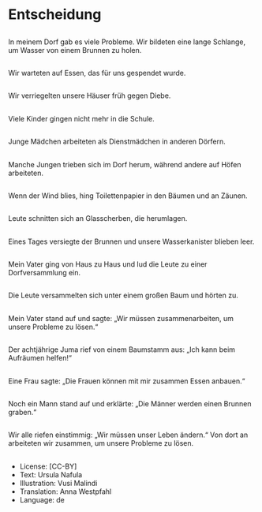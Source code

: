 # Entscheidung

##
In meinem Dorf gab es viele Probleme. Wir bildeten eine lange Schlange, um Wasser von einem Brunnen zu holen.

##
Wir warteten auf Essen, das für uns gespendet wurde.

##
Wir verriegelten unsere Häuser früh gegen Diebe.

##
Viele Kinder gingen nicht mehr in die Schule.

##
Junge Mädchen arbeiteten als Dienstmädchen in anderen Dörfern.

##
Manche Jungen trieben sich im Dorf herum, während andere auf Höfen arbeiteten.

##
Wenn der Wind blies, hing Toilettenpapier in den Bäumen und an Zäunen.

##
Leute schnitten sich an Glasscherben, die herumlagen.

##
Eines Tages versiegte der Brunnen und unsere Wasserkanister blieben leer.

##
Mein Vater ging von Haus zu Haus und lud die Leute zu einer Dorfversammlung ein.

##
Die Leute versammelten sich unter einem großen Baum und hörten zu.

##
Mein Vater stand auf und sagte: „Wir müssen zusammenarbeiten, um unsere Probleme zu lösen.“

##
Der achtjährige Juma rief von einem Baumstamm aus: „Ich kann beim Aufräumen helfen!“

##
Eine Frau sagte: „Die Frauen können mit mir zusammen Essen anbauen.“

##
Noch ein Mann stand auf und erklärte: „Die Männer werden einen Brunnen graben.“

##
Wir alle riefen einstimmig: „Wir müssen unser Leben ändern.“ Von dort an arbeiteten wir zusammen, um unsere Probleme zu lösen.

##
* License: [CC-BY]
* Text: Ursula Nafula
* Illustration: Vusi Malindi
* Translation: Anna Westpfahl
* Language: de
